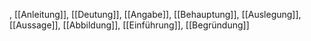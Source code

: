 , [[Anleitung]], [[Deutung]], [[Angabe]], [[Behauptung]], [[Auslegung]], [[Aussage]], [[Abbildung]], [[Einführung]], [[Begründung]]
